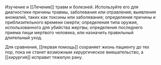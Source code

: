 Изучение и [[Лечение]] травм и болезней. Используйте его для диагностики причины травмы, заболевания или отравления; выявления аномалий, таких как токсины или заболевания; определения причины и приблизительного времени смерти; определения типа оружия, использованного для убийства жертвы; определения последнего приема пищи мертвого человека, или назначить правильный длительный уход. 

Для сравнения, [[первая помощь]] сохраняет жизнь пациенту до тех пор, пока не станет возможным хирургическое вмешательство, а [[хирургия]] исправит тяжелую рану.
